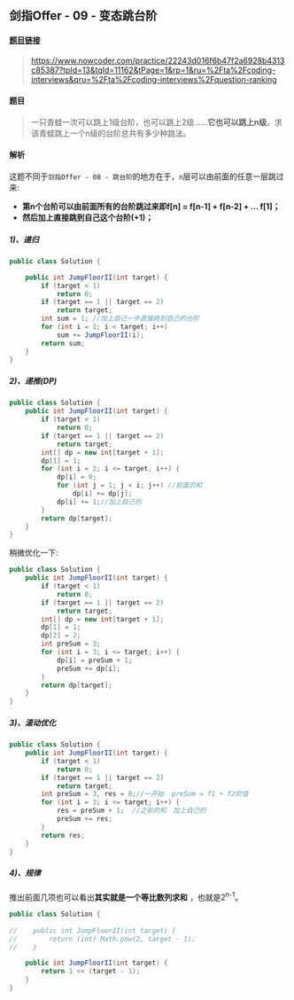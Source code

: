 ## 剑指Offer - 09 - 变态跳台阶

#### [题目链接](https://www.nowcoder.com/practice/22243d016f6b47f2a6928b4313c85387?tpId=13&tqId=11162&tPage=1&rp=1&ru=%2Fta%2Fcoding-interviews&qru=%2Fta%2Fcoding-interviews%2Fquestion-ranking)

> https://www.nowcoder.com/practice/22243d016f6b47f2a6928b4313c85387?tpId=13&tqId=11162&tPage=1&rp=1&ru=%2Fta%2Fcoding-interviews&qru=%2Fta%2Fcoding-interviews%2Fquestion-ranking

#### 题目

> 一只青蛙一次可以跳上1级台阶，也可以跳上2级……**它也可以跳上n级**。求该青蛙跳上一个n级的台阶总共有多少种跳法。

#### 解析

这题不同于`剑指Offer - 08 - 跳台阶`的地方在于，`n`层可以由前面的任意一层跳过来:

* **第n个台阶可以由前面所有的台阶跳过来即f[n] = f[n-1] + f[n-2] + ... f[1]；**
* **然后加上直接跳到自己这个台阶(+1)；**

##### 1)、递归

```java
public class Solution {

    public int JumpFloorII(int target) {
        if (target < 1)
            return 0;
        if (target == 1 || target == 2)
            return target;
        int sum = 1; //加上自己一步直接跳到自己的台阶
        for (int i = 1; i < target; i++)
            sum += JumpFloorII(i);
        return sum;
    }
}
```

##### 2)、递推(DP)

```java
public class Solution {
    public int JumpFloorII(int target) {
        if (target < 1)
            return 0;
        if (target == 1 || target == 2)
            return target;
        int[] dp = new int[target + 1];
        dp[1] = 1;
        for (int i = 2; i <= target; i++) {
            dp[i] = 0;
            for (int j = 1; j < i; j++) //前面的和
                dp[i] += dp[j];
            dp[i] += 1;//加上自己的
        }
        return dp[target];
    }
}
```

稍微优化一下:

```java
public class Solution {
    public int JumpFloorII(int target) {
        if (target < 1)
            return 0;
        if (target == 1 || target == 2)
            return target;
        int[] dp = new int[target + 1];
        dp[1] = 1;
        dp[2] = 2;
        int preSum = 3;
        for (int i = 3; i <= target; i++) {
            dp[i] = preSum + 1;
            preSum += dp[i];
        }
        return dp[target];
    }
}
```

##### 3)、滚动优化

```java
public class Solution {
    public int JumpFloorII(int target) {
        if (target < 1)
            return 0;
        if (target == 1 || target == 2)
            return target;
        int preSum = 3, res = 0;//一开始  preSum = f1 + f2的值
        for (int i = 3; i <= target; i++) {
            res = preSum + 1;  //之前的和　加上自己的
            preSum += res;
        }
        return res;
    }
}
```

##### 4)、规律

推出前面几项也可以看出**其实就是一个等比数列求和** ，也就是2<sup>n-1</sup>。

```java
public class Solution {
    
//    public int JumpFloorII(int target) {
//        return (int) Math.pow(2, target - 1);
//    }

    public int JumpFloorII(int target) {
        return 1 << (target - 1);
    }
}
```


